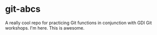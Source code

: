 # git-abcs
A really cool repo for practicing Git functions in conjunction with GDI Git workshops. I'm here.
This is awesome.

